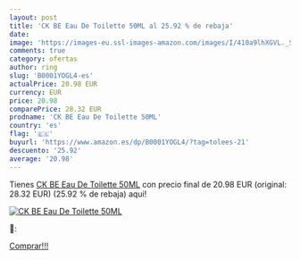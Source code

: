```yaml
---
layout: post
title: 'CK BE Eau De Toilette 50ML al 25.92 % de rebaja'
date: 
image: 'https://images-eu.ssl-images-amazon.com/images/I/410a9lhXGVL._SL200_.jpg'
comments: true
category: ofertas
author: ring
slug: 'B0001YOGL4-es'
actualPrice: 20.98 EUR
currency: EUR
price: 20.98
comparePrice: 28.32 EUR
prodname: 'CK BE Eau De Toilette 50ML'
country: 'es'
flag: '🇪🇸'
buyurl: 'https://www.amazon.es/dp/B0001YOGL4/?tag=tolees-21'
descuento: '25.92'
average: '20.98'
---
```


Tienes [CK BE Eau De Toilette 50ML](https://www.amazon.es/dp/B0001YOGL4/?tag=tolees-21) con precio final de  20.98 EUR (original: 28.32 EUR) (25.92 %  de rebaja) aqui!

[![CK BE Eau De Toilette 50ML](https://images-eu.ssl-images-amazon.com/images/I/410a9lhXGVL._SL200_.jpg)](https://www.amazon.es/dp/B0001YOGL4/?tag=tolees-21)

🔎:


[Comprar!!!](https://www.amazon.es/dp/B0001YOGL4/?tag=tolees-21)
